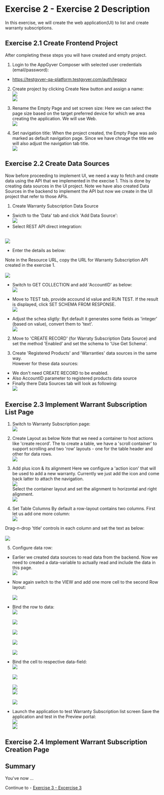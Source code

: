 # Exercise 2 - Exercise 2 Description

In this exercise, we will create the web application(UI) to list and create warranty subscriptions.

## Exercise 2.1 Create Frontend Project

After completing these steps you will have created and empty project.

1. Login to the AppGyver Composer with selected user credentials (email/password):
  - https://testgyver-qa-platform.testgyver.com/auth/legacy 

2. Create project by clicking Create New button and assign a name:
  <br>![](/exercises/ex2/images/02_21_01_CreateProject.png)
  <br>![](/exercises/ex2/images/02_21_02_CreateProject.png)

3.	Rename the Empty Page and set screen size:
   Here we can select the page size based on the target preferred device for which we area creating the application. We will use Web.
  <br>![](/exercises/ex2/images/02_21_03_RenameFirstPage.png)

4. Set navigation title: When the project created, the Empty Page was aslo marked as default navigation page. Since we have chnage the title we will also adjust the navigation tab title.
  <br>![](/exercises/ex2/images/02_21_04_SetNavigationTitle.png)

## Exercise 2.2 Create Data Sources
Now before proceeding to implement UI, we need a way to fetch and create data using the API that we implemented in the execise 1. This is done by creating data sources in the UI project. Note we have also created Data Sources in the backend to implement the API but now we create in the UI project that refer to those APIs.

1. Create Warranty Subscription Data Source
  - Swicth to the 'Data' tab and click 'Add Data Source':
  <br>![](/exercises/ex2/images/02_22_01_CreateDataSource.png)  
  - Select REST API direct integration:

  <br>![](/exercises/ex2/images/02_22_02_CreateDataSource.png)  
  - Enter the details as below:

  Note in the Resource URL, copy the URL for Warranty Subscription API created in the exercise 1.  
  <br>![](/exercises/ex2/images/02_22_03_CreateDataSource.png)  

  -  Switch to GET COLLECTION and add 'AccountID' as below:
  <br>![](/exercises/ex2/images/02_22_04_CreateDSParameter.png)   

  - Move to TEST tab, provide accound id value and RUN TEST. If the result is displayed, click SET SCHEMA FROM RESPONSE.
  <br>![](/exercises/ex2/images/02_22_05_CreateDSTest.png) 

  - Adjust the schea sligtly: Byt default it generates some fields as 'integer' (based on value), convert them to 'text'.
  <br>![](/exercises/ex2/images/02_22_06_CreateDSSchema.png) 

2. Move to 'CREATE RECORD' (for Warraty Subscription Data Source) and set the method 'Enabled' and set the schema to 'Use Get Schema'.

3. Create 'Registered Products' and 'Warranties' data sources in the same way.        
  However for these data sources:
  - We don't need CREATE RECORD to be enabled. 
  - Also AccountID parameter to registered products data source
  - Finally there Data Sources tab will look as following:
  <br>![](/exercises/ex2/images/02_22_09_DataSourceSummary.png) 
  
## Exercise 2.3 Implement Warrant Subscription List Page

1. Switch to Warranty Subscription page:
  <br>![](/exercises/ex2/images/02_23_01_SwitchToPage.png) 

2. Create Layout as below
  Note that we need a container to host actions like 'create record'. The to create a table, we have a 'scroll container' to support scrolling and two 'row' layouts - one for the table header and other for data rows.
  <br>![](/exercises/ex2/images/02_23_02_CreateLayout.png) 

3. Add plus icon & its alignment
  Here we configure a 'action icon' that will be used to add a new warranty. Currently we just add the icon and come back latter to attach the navigation.
  <br>![](/exercises/ex2/images/02_23_03_SetPlusIcon.png)   
   Select the container layout and set the alignment to horizontal and right alignment.
  <br>![](/exercises/ex2/images/02_23_04_SetActionbarAlignment.png) 

4. Set Table Columns
  By default a row-layout contains two columns. First let us add one more column:
  <br>![](/exercises/ex2/images/02_23_05_AddCell.png)  

  Drag-n-drop 'title' controls in each column and set the text as below:  
  <br>![](/exercises/ex2/images/02_23_06_SetHeaderCells.png) 

5. Configure data row:
  - Earlier we created data sources to read data from the backend. Now we need to created a data-variable to actually read and include the data in this page.
  <br>![](/exercises/ex2/images/02_23_07_AddDataVariables.png)  
  
  - Now again switch to the VIEW and add one more cell to the second Row layout:  
  <br>![](/exercises/ex2/images/02_23_08_AddCellToDataRow.png)  

  - Bind the row to data:
  <br>![](/exercises/ex2/images/02_23_09_BindDataVariable.png)  
  <br>![](/exercises/ex2/images/02_23_10_BindDataVariable.png)  
  <br>![](/exercises/ex2/images/02_23_11_BindDataVariable.png)  
  <br>![](/exercises/ex2/images/02_23_12_BindDataVariable.png)  
  <br>![](/exercises/ex2/images/02_23_13_BindDataVariable.png)  

 - Bind the cell to respective data-field:
  <br>![](/exercises/ex2/images/02_23_14_ConfigureCellTitle.png)  
  <br>![](/exercises/ex2/images/02_23_15_ConfigureCellTitle.png)  
  <br>![](/exercises/ex2/images/02_23_16_ConfigureCellTitle.png) 
  <br>![](/exercises/ex2/images/02_23_17_ConfigureCellTitle.png)  
  <br>![](/exercises/ex2/images/02_23_18_ConfigureCellTitle.png) 

- Launch the application to test Warranty Subscription list screen
  Save the application and test in the Preview portal:
  <br>![](/exercises/ex2/images/02_23_19_Launch.png) 
  <br>![](/exercises/ex2/images/02_23_20_Launch.png) 

## Exercise 2.4 Implement Warrant Subscription Creation Page

## Summary

You've now ...

Continue to - [Exercise 3 - Excercise 3 ](../ex3/README.md)
